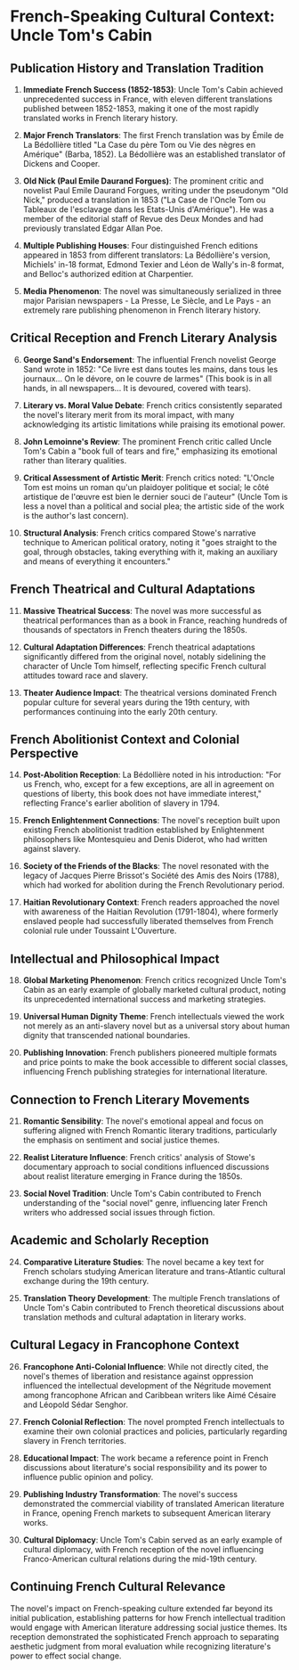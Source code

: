 # French-Speaking Cultural Context: Uncle Tom's Cabin

## Publication History and Translation Tradition

1. **Immediate French Success (1852-1853)**: Uncle Tom's Cabin achieved unprecedented success in France, with eleven different translations published between 1852-1853, making it one of the most rapidly translated works in French literary history.

2. **Major French Translators**: The first French translation was by Émile de La Bédollière titled "La Case du père Tom ou Vie des nègres en Amérique" (Barba, 1852). La Bédollière was an established translator of Dickens and Cooper.

3. **Old Nick (Paul Emile Daurand Forgues)**: The prominent critic and novelist Paul Emile Daurand Forgues, writing under the pseudonym "Old Nick," produced a translation in 1853 ("La Case de l'Oncle Tom ou Tableaux de l'esclavage dans les Etats-Unis d'Amérique"). He was a member of the editorial staff of Revue des Deux Mondes and had previously translated Edgar Allan Poe.

4. **Multiple Publishing Houses**: Four distinguished French editions appeared in 1853 from different translators: La Bédollière's version, Michiels' in-18 format, Edmond Texier and Léon de Wally's in-8 format, and Belloc's authorized edition at Charpentier.

5. **Media Phenomenon**: The novel was simultaneously serialized in three major Parisian newspapers - La Presse, Le Siècle, and Le Pays - an extremely rare publishing phenomenon in French literary history.

## Critical Reception and French Literary Analysis

6. **George Sand's Endorsement**: The influential French novelist George Sand wrote in 1852: "Ce livre est dans toutes les mains, dans tous les journaux... On le dévore, on le couvre de larmes" (This book is in all hands, in all newspapers... It is devoured, covered with tears).

7. **Literary vs. Moral Value Debate**: French critics consistently separated the novel's literary merit from its moral impact, with many acknowledging its artistic limitations while praising its emotional power.

8. **John Lemoinne's Review**: The prominent French critic called Uncle Tom's Cabin a "book full of tears and fire," emphasizing its emotional rather than literary qualities.

9. **Critical Assessment of Artistic Merit**: French critics noted: "L'Oncle Tom est moins un roman qu'un plaidoyer politique et social; le côté artistique de l'œuvre est bien le dernier souci de l'auteur" (Uncle Tom is less a novel than a political and social plea; the artistic side of the work is the author's last concern).

10. **Structural Analysis**: French critics compared Stowe's narrative technique to American political oratory, noting it "goes straight to the goal, through obstacles, taking everything with it, making an auxiliary and means of everything it encounters."

## French Theatrical and Cultural Adaptations

11. **Massive Theatrical Success**: The novel was more successful as theatrical performances than as a book in France, reaching hundreds of thousands of spectators in French theaters during the 1850s.

12. **Cultural Adaptation Differences**: French theatrical adaptations significantly differed from the original novel, notably sidelining the character of Uncle Tom himself, reflecting specific French cultural attitudes toward race and slavery.

13. **Theater Audience Impact**: The theatrical versions dominated French popular culture for several years during the 19th century, with performances continuing into the early 20th century.

## French Abolitionist Context and Colonial Perspective

14. **Post-Abolition Reception**: La Bédollière noted in his introduction: "For us French, who, except for a few exceptions, are all in agreement on questions of liberty, this book does not have immediate interest," reflecting France's earlier abolition of slavery in 1794.

15. **French Enlightenment Connections**: The novel's reception built upon existing French abolitionist tradition established by Enlightenment philosophers like Montesquieu and Denis Diderot, who had written against slavery.

16. **Society of the Friends of the Blacks**: The novel resonated with the legacy of Jacques Pierre Brissot's Société des Amis des Noirs (1788), which had worked for abolition during the French Revolutionary period.

17. **Haitian Revolutionary Context**: French readers approached the novel with awareness of the Haitian Revolution (1791-1804), where formerly enslaved people had successfully liberated themselves from French colonial rule under Toussaint L'Ouverture.

## Intellectual and Philosophical Impact

18. **Global Marketing Phenomenon**: French critics recognized Uncle Tom's Cabin as an early example of globally marketed cultural product, noting its unprecedented international success and marketing strategies.

19. **Universal Human Dignity Theme**: French intellectuals viewed the work not merely as an anti-slavery novel but as a universal story about human dignity that transcended national boundaries.

20. **Publishing Innovation**: French publishers pioneered multiple formats and price points to make the book accessible to different social classes, influencing French publishing strategies for international literature.

## Connection to French Literary Movements

21. **Romantic Sensibility**: The novel's emotional appeal and focus on suffering aligned with French Romantic literary traditions, particularly the emphasis on sentiment and social justice themes.

22. **Realist Literature Influence**: French critics' analysis of Stowe's documentary approach to social conditions influenced discussions about realist literature emerging in France during the 1850s.

23. **Social Novel Tradition**: Uncle Tom's Cabin contributed to French understanding of the "social novel" genre, influencing later French writers who addressed social issues through fiction.

## Academic and Scholarly Reception

24. **Comparative Literature Studies**: The novel became a key text for French scholars studying American literature and trans-Atlantic cultural exchange during the 19th century.

25. **Translation Theory Development**: The multiple French translations of Uncle Tom's Cabin contributed to French theoretical discussions about translation methods and cultural adaptation in literary works.

## Cultural Legacy in Francophone Context

26. **Francophone Anti-Colonial Influence**: While not directly cited, the novel's themes of liberation and resistance against oppression influenced the intellectual development of the Négritude movement among francophone African and Caribbean writers like Aimé Césaire and Léopold Sédar Senghor.

27. **French Colonial Reflection**: The novel prompted French intellectuals to examine their own colonial practices and policies, particularly regarding slavery in French territories.

28. **Educational Impact**: The work became a reference point in French discussions about literature's social responsibility and its power to influence public opinion and policy.

29. **Publishing Industry Transformation**: The novel's success demonstrated the commercial viability of translated American literature in France, opening French markets to subsequent American literary works.

30. **Cultural Diplomacy**: Uncle Tom's Cabin served as an early example of cultural diplomacy, with French reception of the novel influencing Franco-American cultural relations during the mid-19th century.

## Continuing French Cultural Relevance

The novel's impact on French-speaking culture extended far beyond its initial publication, establishing patterns for how French intellectual tradition would engage with American literature addressing social justice themes. Its reception demonstrated the sophisticated French approach to separating aesthetic judgment from moral evaluation while recognizing literature's power to effect social change.